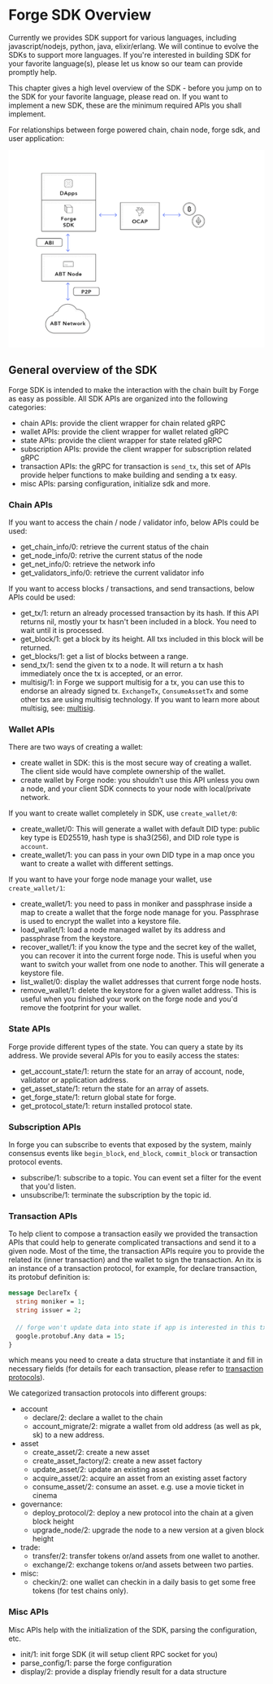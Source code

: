 # Forge SDK Overview

Currently we provides SDK support for various languages, including javascript/nodejs, python, java, elixir/erlang. We will continue to evolve the SDKs to support more languages. If you're interested in building SDK for your favorite language(s), please let us know so our team can provide promptly help.

This chapter gives a high level overview of the SDK - before you jump on to the SDK for your favorite language, please read on. If you want to implement a new SDK, these are the minimum required APIs you shall implement.

For relationships between forge powered chain, chain node, forge sdk, and user application:

![](../assets/images/forge-platform.png)

## General overview of the SDK

Forge SDK is intended to make the interaction with the chain built by Forge as easy as possible. All SDK APIs are organized into the following categories:

* chain APIs: provide the client wrapper for chain related gRPC
* wallet APIs: provide the client wrapper for wallet related gRPC
* state APIs: provide the client wrapper for state related gRPC
* subscription APIs: provide the client wrapper for subscription related gRPC
* transaction APIs: the gRPC for transaction is `send_tx`, this set of APIs provide helper functions to make building and sending a tx easy.
* misc APIs: parsing configuration, initialize sdk and more.

### Chain APIs

If you want to access the chain / node / validator info, below APIs could be used:

* get_chain_info/0: retrieve the current status of the chain
* get_node_info/0: retrive the current status of the node
* get_net_info/0: retrieve the network info
* get_validators_info/0: retrieve the current validator info

If you want to access blocks / transactions, and send transactions, below APIs could be used:

* get_tx/1: return an already processed transaction by its hash. If this API returns nil, mostly your tx hasn't been included in a block. You need to wait until it is processed.
* get_block/1: get a block by its height. All txs included in this block will be returned.
* get_blocks/1: get a list of blocks between a range.
* send_tx/1: send the given tx to a node. It will return a tx hash immediately once the tx is accepted, or an error.
* multisig/1: in Forge we support multisig for a tx, you can use this to endorse an already signed tx. `ExchangeTx`, `ConsumeAssetTx` and some other txs are using multisig technology. If you want to learn more about multisig, see: [multisig](../arch/multisig.md).

### Wallet APIs

There are two ways of creating a wallet:

* create wallet in SDK: this is the most secure way of creating a wallet. The client side would have complete ownership of the wallet.
* create wallet by Forge node: you shouldn't use this API unless you own a node, and your client SDK connects to your node with local/private network.

If you want to create wallet completely in SDK, use `create_wallet/0`:

* create_wallet/0: This will generate a wallet with default DID type: public key type is ED25519, hash type is sha3(256), and DID role type is `account`.
* create_wallet/1: you can pass in your own DID type in a map once you want to create a wallet with different settings.

If you want to have your forge node manage your wallet, use `create_wallet/1`:

* create_wallet/1: you need to pass in moniker and passphrase inside a map to create a wallet that the forge node manage for you. Passphrase is used to encrypt the wallet into a keystore file.
* load_wallet/1: load a node managed wallet by its address and passphrase from the keystore.
* recover_wallet/1: if you know the type and the secret key of the wallet, you can recover it into the current forge node. This is useful when you want to switch your wallet from one node to another. This will generate a keystore file.
* list_wallet/0: display the wallet addresses that current forge node hosts.
* remove_wallet/1: delete the keystore for a given wallet address. This is useful when you finished your work on the forge node and you'd remove the footprint for your wallet.

### State APIs

Forge provide different types of the state. You can query a state by its address. We provide several APIs for you to easily access the states:

* get_account_state/1: return the state for an array of account, node, validator or application address.
* get_asset_state/1: return the state for an array of assets.
* get_forge_state/1: return global state for forge.
* get_protocol_state/1: return installed protocol state.

### Subscription APIs

In forge you can subscribe to events that exposed by the system, mainly consensus events like `begin_block`, `end_block`, `commit_block` or transaction protocol events.

* subscribe/1: subscribe to a topic. You can event set a filter for the event that you'd listen.
* unsubscribe/1: terminate the subscription by the topic id.

### Transaction APIs

To help client to compose a transaction easily we provided the transaction APIs that could help to generate complicated transactions and send it to a given node. Most of the time, the transaction APIs require you to provide the related itx (inner transaction) and the wallet to sign the transaction. An itx is an instance of a transaction protocol, for example, for declare transaction, its protobuf definition is:

```proto
message DeclareTx {
  string moniker = 1;
  string issuer = 2;

  // forge won't update data into state if app is interested in this tx.
  google.protobuf.Any data = 15;
}
```

which means you need to create a data structure that instantiate it and fill in necessary fields (for details for each transaction, please refer to [transaction protocols](../txs)).

We categorized transaction protocols into different groups:

* account
  * declare/2: declare a wallet to the chain
  * account_migrate/2: migrate a wallet from old address (as well as pk, sk) to a new address.
* asset
  * create_asset/2: create a new asset
  * create_asset_factory/2: create a new asset factory
  * update_asset/2: update an existing asset
  * acquire_asset/2: acquire an asset from an existing asset factory
  * consume_asset/2: consume an asset. e.g. use a movie ticket in cinema
* governance:
  * deploy_protocol/2: deploy a new protocol into the chain at a given block height
  * upgrade_node/2: upgrade the node to a new version at a given block height
* trade:
  * transfer/2: transfer tokens or/and assets from one wallet to another.
  * exchange/2: exchange tokens or/and assets between two parties.
* misc:
  * checkin/2: one wallet can checkin in a daily basis to get some free tokens (for test chains only).

### Misc APIs

Misc APIs help with the initialization of the SDK, parsing the configuration, etc.

* init/1: init forge SDK (it will setup client RPC socket for you)
* parse_config/1: parse the forge configuration
* display/2: provide a display friendly result for a data structure
